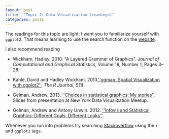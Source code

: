 ```yaml
---
layout: post
title:  "Topic 2: Data Visualization (readings)"
categories: posts
---
```


The readings for this topic are light: I want you to familiarize yourself with `ggplot2`. That means learning to use the search function on the [website](http://ggplot2.org/). 

I also recommend reading 

- Wickham, Hadley. 2010. "A Layered Grammar of Graphics". *Journal of Computational and Graphical Statistics*, Volume 19, Number 1, Pages 3–28. 

- Kahle, David and Hadley Wickham.
2013.[''ggmap: Spatial Visualization with ggplot2''](http://journal.r-project.org/archive/2013-1/kahle-wickham.pdf),
*The R Journal*, 5(1).

- Gelman, Andrew. 2013. [''Choices in statistical graphics: My stories''](http://www.stat.columbia.edu/~gelman/presentations/vistalk_meetup_new_handout.pdf). Slides from presentation at New York Data Visualization Meetup.

- Gelman, Andrew and Antony Unwin. 2012. [''Infovis and Statistical Graphics: Different Goals, Different Looks''](http://www.stat.columbia.edu/~gelman/research/published/vis14.pdf).

Whenever you run into problems try searching [Stackoverflow](http://stackoverflow.com/questions/tagged/ggplot2) using the `r` and `ggplot2` tags.




